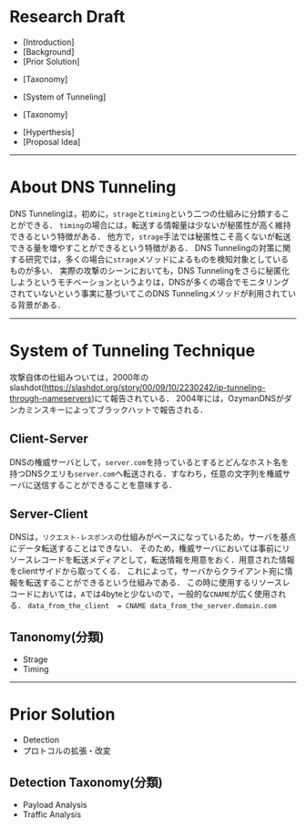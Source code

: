 # Research Draft

<!-- TOC -->
* [Introduction]
* [Background]
* [Prior Solution]
 - [Taxonomy]
* [System of Tunneling]
 - [Taxonomy]
* [Hyperthesis]
* [Proposal Idea]

---
# About DNS Tunneling
DNS Tunnelingは，初めに，`strage`と`timing`という二つの仕組みに分類することができる．
`timing`の場合には，転送する情報量は少ないが秘匿性が高く維持できるという特徴がある．
他方で，`strage`手法では秘匿性こそ高くないが転送できる量を増やすことができるという特徴がある．
DNS Tunnelingの対策に関する研究では，多くの場合に`strage`メソッドによるものを検知対象としているものが多い．
実際の攻撃のシーンにおいても，DNS Tunnelingをさらに秘匿化しようというモチベーションというよりは，DNSが多くの場合でモニタリングされていないという事実に基づいてこのDNS Tunnelingメソッドが利用されている背景がある．


---
# System of Tunneling Technique
攻撃自体の仕組みついては，2000年のslashdot(https://slashdot.org/story/00/09/10/2230242/ip-tunneling-through-nameservers)にて報告されている．
2004年には，OzymanDNSがダンカミンスキーによってブラックハットで報告される．

## Client-Server
DNSの権威サーバとして，`server.com`を持っているとするとどんなホスト名を持つDNSクエリも`server.com`へ転送される．すなわち，任意の文字列を権威サーバに送信することができることを意味する．
## Server-Client
DNSは，`リクエスト-レスポンス`の仕組みがベースになっているため，サーバを基点にデータ転送することはできない．
そのため，権威サーバにおいては事前にリソースレコードを転送メディアとして，転送情報を用意をおく．用意された情報をclientサイドから取ってくる．
これによって，サーバからクライアント宛に情報を転送することができるという仕組みである．
この時に使用するリソースレコードにおいては，`A`では4byteと少ないので，一般的な`CNAME`が広く使用される．
`data_from_the_client  = CNAME data_from_the_server.domain.com`

## Tanonomy(分類)
* Strage
* Timing

---
# Prior Solution
* Detection
* プロトコルの拡張・改変

## Detection Taxonomy(分類)
* Payload Analysis
* Traffic Analysis
